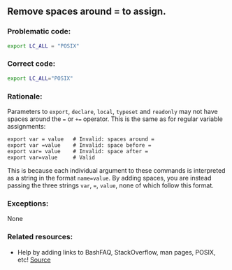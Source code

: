 ## Remove spaces around = to assign.

### Problematic code:

```sh
export LC_ALL = "POSIX"
```

### Correct code:

```sh
export LC_ALL="POSIX"
```

### Rationale:

Parameters to `export`, `declare`, `local`, `typeset` and `readonly` may not have spaces around the `=` or `+=` operator. This is the same as for regular variable assignments:

    export var = value   # Invalid: spaces around =
    export var =value    # Invalid: space before =
    export var= value    # Invalid: space after =
    export var=value     # Valid

This is because each individual argument to these commands is interpreted as a string in the format `name=value`. By adding spaces, you are instead passing the three strings `var`, `=`, `value`, none of which follow this format.

### Exceptions:

None

### Related resources:

* Help by adding links to BashFAQ, StackOverflow, man pages, POSIX, etc!
[Source](https://github.com/koalaman/shellcheck/wiki/SC2290)

